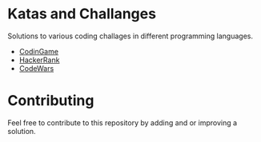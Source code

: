 # Katas and Challanges
Solutions to various coding challages in different programming languages.

- [CodinGame](https://www.codingame.com)
- [HackerRank](https://www.hackerrank.com)
- [CodeWars](https://www.codewars.com/)

# Contributing
Feel free to contribute to this repository by adding and or improving a solution.
